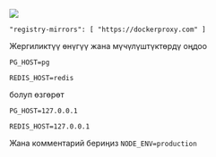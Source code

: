 ![](https://pub-b8db533c86124200a9d799bf3ba88099.r2.dev/2023/03/wbhiRD1.webp)

```
"registry-mirrors": [ "https://dockerproxy.com" ]
```

Жергиликтүү өнүгүү жана мүчүлүштүктөрдү оңдоо

```
PG_HOST=pg

REDIS_HOST=redis
```

болуп өзгөрөт

```
PG_HOST=127.0.0.1

REDIS_HOST=127.0.0.1

```

Жана комментарий бериңиз `NODE_ENV=production`